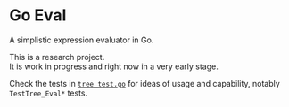 # Go Eval

A simplistic expression evaluator in Go.

This is a research project.\
It is work in progress and right now in a very early stage.

Check the tests in [`tree_test.go`](tree_test.go) for ideas of usage and capability, notably `TestTree_Eval*` tests.
